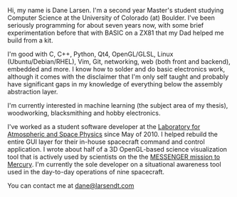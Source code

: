 Hi, my name is Dane Larsen. I'm a second year Master's student studying
Computer Science at the University of Colorado (at) Boulder. I've been
seriously programming for about seven years now, with some brief
experimentation before that with BASIC on a ZX81 that my Dad helped me build
from a kit.  

I'm good with C, C++, Python, Qt4, OpenGL/GLSL, Linux (Ubuntu/Debian/RHEL),
Vim, Git, networking, web (both front and backend), embedded and more. I know
how to solder and do basic electronics work, although it comes with the
disclaimer that I'm only self taught and probably have significant gaps in my
knowledge of everything below the assembly abstraction layer.  

I'm currently interested in machine learning (the subject area of my thesis),
woodworking, blacksmithing and hobby electronics.

I've worked as a student software developer at the <a
href="http://lasp.colorado.edu">Laboratory for Atmospheric and Space
Physics</a> since May of 2010. I helped rebuild the entire GUI layer for their
in-house spacecraft command and control application. I wrote about half of a 3D
OpenGL-based science visualization tool that is actively used by scientists on
the the <a href="http://messenger.jhuapl.edu/">MESSENGER mission to
Mercury</a>. I'm currently the sole developer on a situational awareness tool
used in the day-to-day operations of nine spacecraft.

You can contact me at <a href="mailto:dane@larsendt.com">dane@larsendt.com</a>
